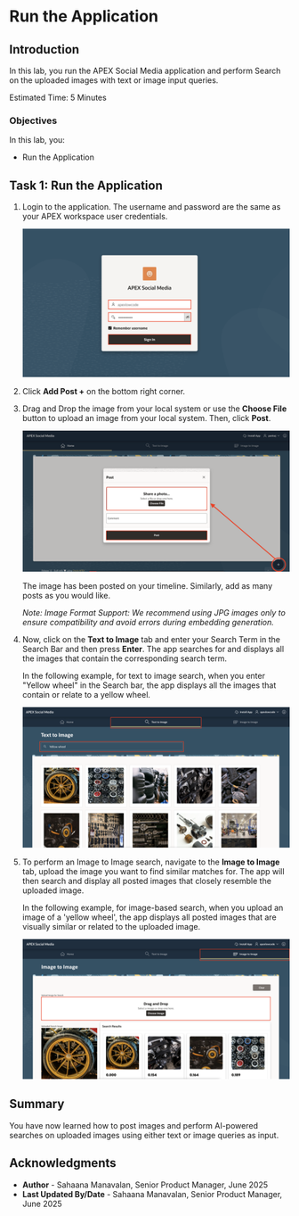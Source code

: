 # Run the Application

## Introduction

In this lab, you run the APEX Social Media application and perform Search on the uploaded images with text or image input queries.

Estimated Time: 5 Minutes

### Objectives

In this lab, you:

- Run the Application

## Task 1: Run the Application

1. Login to the application. The username and password are the same as your APEX workspace user credentials.

    ![Click Timeline](images/social-media-login.png " ")

2. Click **Add Post +** on the bottom right corner.

3. Drag and Drop the image from your local system or use the **Choose File** button to upload an image from your local system. Then, click **Post**.

    ![Click Timeline](images/add-post.png " ")

    The image has been posted on your timeline. Similarly, add as many posts as you would like.

    *Note: Image Format Support: We recommend using JPG images only to ensure compatibility and avoid errors during embedding generation.*

4. Now, click on the **Text to Image** tab and enter your Search Term in the Search Bar and then press **Enter**. The app searches for and displays all the images that contain the corresponding search term.

    In the following example, for text to image search, when you enter "Yellow wheel" in the Search bar, the app displays all the images that contain or relate to a yellow wheel.

    ![Text to Image Search](images/img-class.png " ")

5. To perform an Image to Image search, navigate to the  **Image to Image** tab, upload the image you want to find similar matches for. The app will then search and display all posted images that closely resemble the uploaded image.

    In the following example, for image-based search, when you upload an image of a 'yellow wheel', the app displays all posted images that are visually similar or related to the uploaded image.

    ![Image to Image Search](images/image-detect.png " ")

## Summary

You have now learned how to post images and perform AI-powered searches on uploaded images using either text or image queries as input.

## Acknowledgments

- **Author** - Sahaana Manavalan, Senior Product Manager, June 2025
- **Last Updated By/Date** - Sahaana Manavalan, Senior Product Manager, June 2025
